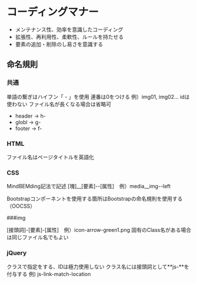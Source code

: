 # コーディングマナー
- メンテナンス性、効率を意識したコーディング
- 拡張性、再利用性、柔軟性、ルールを持たせる
- 要素の追加・削除のし易さを意識する

## 命名規則

### 共通

単語の繋ぎはハイフン「 - 」を使用
連番は0をつける 例）img01, img02...
idは使わない
ファイル名が長くなる場合は省略可
- header -> h-
- globl -> g-
- footer -> f-

### HTML

ファイル名はページタイトルを英語化

### CSS

MindBEMding記法で記述
[塊]__[要素]--[属性]　例）media__img--left

Bootstrapコンポーネントを使用する箇所はBootstrapの命名規則を使用する（OOCSS）

###img

[接頭詞]-[要素]-[属性]　例）icon-arrow-green1.png
固有のClass名がある場合は同じファイル名でもよい

### jQuery
クラスで指定をする、IDは極力使用しない
クラス名には接頭詞として**js-**を付与する
例) js-link-match-location
